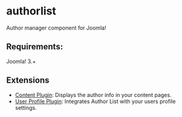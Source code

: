 # authorlist
Author manager component for Joomla!

## Requirements:

Joomla! 3.+

## Extensions

* [Content Plugin](https://github.com/jesusvargasgarita/authorlist_content_plugin):
  Displays the author info in your content pages.
* [User Profile Plugin](https://github.com/jesusvargasgarita/authorlist_user_profile_plugin):
  Integrates Author List with your users profile settings.